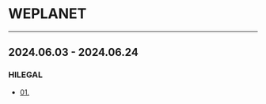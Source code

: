 # WEPLANET
---
## 2024.06.03 - 2024.06.24
### HILEGAL
- [01. ](https://github.com/kimfield98/kimfield98/blob/main/WEPLANET/20240603-20240624/hilegal.md)